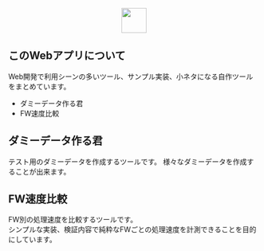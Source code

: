 <p align="center">
	<img src="https://tools.freeeestyle.com/img/main.svg" width="50px">
</p>

<p align="center">
</p>

## このWebアプリについて
Web開発で利用シーンの多いツール、サンプル実装、小ネタになる自作ツールをまとめています。

- ダミーデータ作る君
- FW速度比較

## ダミーデータ作る君
テスト用のダミーデータを作成するツールです。
様々なダミーデータを作成することが出来ます。


## FW速度比較
FW別の処理速度を比較するツールです。<br>
シンプルな実装、検証内容で純粋なFWごとの処理速度を計測できることを目的にしています。
